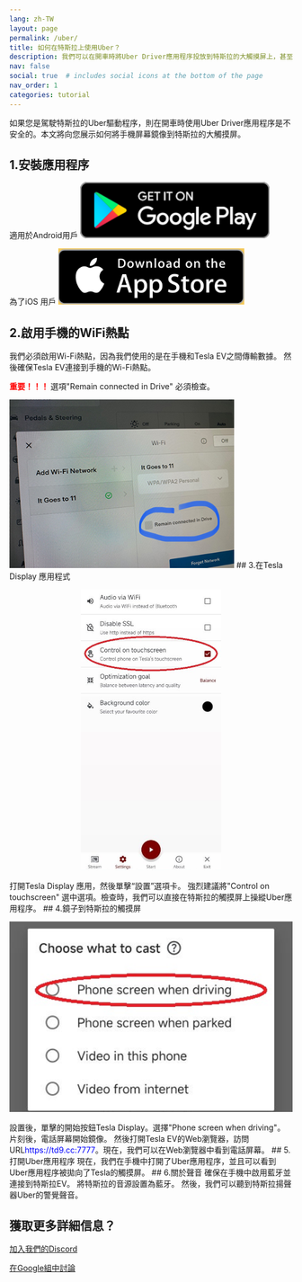 ```yaml
---
lang: zh-TW
layout: page
permalink: /uber/
title: 如何在特斯拉上使用Uber？
description: 我們可以在開車時將Uber Driver應用程序投放到特斯拉的大觸摸屏上，甚至可以直接在Tesla的觸摸屏上操縱Uber應用程序。
nav: false
social: true  # includes social icons at the bottom of the page
nav_order: 1
categories: tutorial
---
```


如果您是駕駛特斯拉的Uber驅動程序，則在開車時使用Uber Driver應用程序是不安全的。本文將向您展示如何將手機屏幕鏡像到特斯拉的大觸摸屏。

## 1.安裝應用程序
適用於Android用戶
<a id ="googleplay" href ="https://play.google.com/store/apps/details?id=io.github.blackpill.tesladisplay&referrer=utm_source%3Dgithub%26utm_medium%3Dorganic">
<img src="/assets/img/google-play-badge.svg" height="100px">
</a>

為了iOS 用戶
<a id ="appstore" href ="https://apps.apple.com/app/tesdisplay-screen-mirror/id6469987744">
<img src="/assets/img/app-store-badge.png" height="100px">
</a>

## 2.啟用手機的WiFi熱點
<p>我們必須啟用Wi-Fi熱點，因為我們使用的是在手機和Tesla EV之間傳輸數據。
然後確保Tesla EV連接到手機的Wi-Fi熱點。</p>
<p><span style="color: red"> <b>重要！！！ </b></span> 選項"Remain connected in Drive" 必須檢查。</p>
<img src="/assets/img/wifi-connected.jpg" height="300px">
## 3.在Tesla Display 應用程式
<p style="text-align: center;">
<img src="/assets/img/settings-nav.jpg" alt="The settings of Tesla Display app for using Uber" height="500px">
</p>
打開Tesla Display 應用，然後單擊“設置”選項卡。
強烈建議將"Control on touchscreen" 選中選項。檢查時，我們可以直接在特斯拉的觸摸屏上操縱Uber應用程序。
## 4.鏡子到特斯拉的觸摸屏
<p style="text-align: center;">
<img src="/assets/img/phone-screen.jpg" alt="The start choice of Tesla Display app for using Uber" width="540px">
</p>
設置後，單擊的開始按鈕Tesla Display。選擇"Phone screen when driving"。片刻後，電話屏幕開始鏡像。
然後打開Tesla EV的Web瀏覽器，訪問URL<span style="color:blue">https://td9.cc:7777</span>。現在，我們可以在Web瀏覽器中看到電話屏幕。
## 5.打開Uber應用程序
現在，我們在手機中打開了Uber應用程序，並且可以看到Uber應用程序被拋向了Tesla的觸摸屏。
## 6.關於聲音
確保在手機中啟用藍牙並連接到特斯拉EV。
將特斯拉的音源設置為藍牙。
然後，我們可以聽到特斯拉揚聲器Uber的警覺聲音。

## 獲取更多詳細信息？
<p> <a href ="https://discord.gg/Tvbs9uWcN9" 目標="_blank">加入我們的Discord</a> </p>
<p> <a href ="https://groups.google.com/g/tesla-display" 目標="_blank">在Google組中討論</a> </p>

